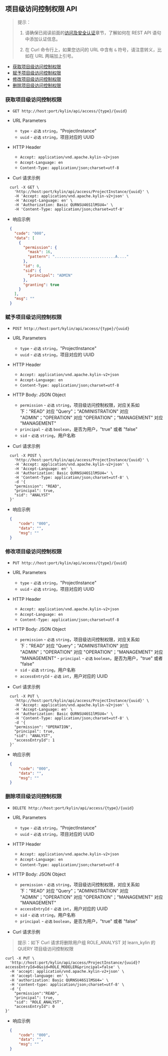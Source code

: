 ## 项目级访问控制权限 API

> 提示：
>
> 1. 请确保已阅读前面的[访问及安全认证](authentication.cn.md)章节，了解如何在 REST API 语句中添加认证信息。
>
> 2. 在 Curl 命令行上，如果您访问的 URL 中含有 `&` 符号，请注意转义，比如在 URL 两端加上引号。



* [获取项目级访问控制权限](#获取项目级访问控制权限)
* [赋予项目级访问控制权限](#赋予项目级访问控制权限)
* [修改项目级访问控制权限](#修改项目级访问控制权限)
* [删除项目级访问控制权限](#删除项目级访问控制权限)



### 获取项目级访问控制权限

- `GET http://host:port/kylin/api/access/{type}/{uuid}`

- URL Parameters
  - `type` - `必选` `string`，"ProjectInstance"
  - `uuid` - `必选` `string`，项目对应的 UUID

- HTTP Header
  - `Accept: application/vnd.apache.kylin-v2+json`
  - `Accept-Language: en`
  - `Content-Type: application/json;charset=utf-8`

- Curl 请求示例

```shell
  curl -X GET \
    'http://host:port/kylin/api/access/ProjectInstance/{uuid}' \
    -H 'Accept: application/vnd.apache.kylin-v2+json' \
    -H 'Accept-Language: en' \
    -H 'Authorization: Basic QURNSU46S1lMSU4=' \
    -H 'Content-Type: application/json;charset=utf-8'
```

- 响应示例

```JSON
  {
    "code": "000",
    "data": [
      {
        "permission": {
          "mask": 16,
          "pattern": "...........................A...."
        },
        "id": 0,
        "sid": {
          "principal": "ADMIN"
        },
        "granting": true
      }
    ],
    "msg": ""
  }
```



### 赋予项目级访问控制权限

- `POST http://host:port/kylin/api/access/{type}/{uuid}`

- URL Parameters
  - `type` - `必选` `string`，"ProjectInstance"
  - `uuid` - `必选` `string`，项目对应的 UUID

- HTTP Header
  - `Accept: application/vnd.apache.kylin-v2+json`
  - `Accept-Language: en`
  - `Content-Type: application/json;charset=utf-8`

- HTTP Body: JSON Object
  - `permission` - `必选` `string`，项目级访问控制权限，对应关系如下："READ" 对应 "Query"；"ADMINISTRATION" 对应 "ADMIN"；"OPERATION" 对应 "OPERATION"；"MANAGEMENT" 对应 "MANAGEMENT"  
  - `principal` - `必选` `boolean`，是否为用户，"true" 或者 "false"
  - `sid` - `必选` `string`，用户名称

- Curl 请求示例

```shell
  curl -X POST \
    'http://host:port/kylin/api/access/ProjectInstance/{uuid}' \
    -H 'Accept: application/vnd.apache.kylin-v2+json' \
    -H 'Accept-Language: en' \
    -H 'Authorization: Basic QURNSU46S1lMSU4=' \
    -H 'Content-Type: application/json;charset=utf-8' \
    -d '{
  	"permission": "READ",
  	"principal": true, 
  	"sid": "ANALYST"
  }'
```

- 响应示例

```JSON
  {
      "code": "000",
      "data": "",
      "msg": ""
  }
```



### 修改项目级访问控制权限

- `PUT http://host:port/kylin/api/access/{type}/{uuid}`

- URL Parameters
  - `type` - `必选` `string`，"ProjectInstance"
  - `uuid` - `必选` `string`，项目对应的 UUID

- HTTP Header
  - `Accept: application/vnd.apache.kylin-v2+json`
  - `Accept-Language: en`
  - `Content-Type: application/json;charset=utf-8`

- HTTP Body: JSON Object
  - `permission` - `必选` `string`，项目级访问控制权限，对应关系如下："READ" 对应 "Query"；"ADMINISTRATION" 对应 "ADMIN"；"OPERATION" 对应 "OPERATION"；"MANAGEMENT" 对应 "MANAGEMENT"  - `principal` - `必选` `boolean`，是否为用户，"true" 或者 "false"
  - `sid` - `必选` `string`，用户名称
  - `accessEntryId` - `必选` `int`，用户对应的 UUID


- Curl 请求示例 

``` shell
  curl -X PUT \
    'http://host:port/kylin/api/access/ProjectInstance/{uuid}' \
    -H 'Accept: application/vnd.apache.kylin-v2+json' \
    -H 'Accept-Language: en' \
    -H 'Authorization: Basic QURNSU46S1lMSU4=' \
    -H 'Content-Type: application/json;charset=utf-8' \
    -d '{
  	"permission": "OPERATION",
  	"principal": true, 
  	"sid": "ANALYST",
  	"accessEntryId": 1
  }'
```


- 响应示例

```JSON
  {
      "code": "000",
      "data": "",
      "msg": ""
  }
```



### 删除项目级访问控制权限

- `DELETE http://host:port/kylin/api/access/{type}/{uuid}`


- URL Parameters
  - `type` - `必选`  `string`，"ProjectInstance"
  - `uuid` - `必选`  `string`，项目对应的 UUID


- HTTP Header
  - `Accept: application/vnd.apache.kylin-v2+json`
  - `Accept-Language: en`
  - `Content-Type: application/json;charset=utf-8`


- HTTP Body: JSON Object
  - `permission` - `必选` `string`，项目级访问控制权限，对应关系如下："READ" 对应 "Query"；"ADMINISTRATION" 对应 "ADMIN"；"OPERATION" 对应 "OPERATION"；"MANAGEMENT" 对应 "MANAGEMENT"
  - `accessEntryId` - `必选` `int`，用户对应的 UUID
  - `sid` - `必选` `string`，用户名称
  - `principal` - `必选` `boolean`，是否为用户，"true" 或者 "false"


- Curl 请求示例

> 提示：如下 Curl 请求将删除用户组 ROLE_ANALYST 对 learn_kylin 的 QUERY 项目级访问控制权限

```shell
curl -X PUT \
  'http://host:port/kylin/api/access/ProjectInstance/{uuid}?accessEntryId=0&sid=ROLE_MODELER&principal=false' \
  -H 'accept: application/vnd.apache.kylin-v2+json' \
  -H 'accept-language: en' \
  -H 'authorization: Basic QURNSU46S1lMSU4=' \
  -H 'content-type: application/json;charset=utf-8' \
  -d '{
	"permission":"READ",
	"principal": true, 
	"sid": "ROLE_ANALYST",
	"accessEntryId": 0
}'
```


- 响应示例

```JSON
  {
      "code": "000",
      "data": "",
      "msg": ""
  }
```
